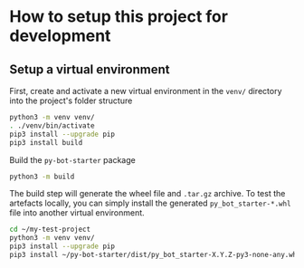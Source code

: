 # How to setup this project for development


## Setup a virtual environment

First, create and activate a new virtual environment in the `venv/` directory into the project's folder structure
```bash
python3 -m venv venv/
. ./venv/bin/activate
pip3 install --upgrade pip
pip3 install build
```

Build the `py-bot-starter` package
```bash
python3 -m build
```

The build step will generate the wheel file and `.tar.gz` archive. To test the artefacts locally, you can simply install 
the generated `py_bot_starter-*.whl` file into another virtual environment.
```bash
cd ~/my-test-project
python3 -m venv venv/
pip3 install --upgrade pip
pip3 install ~/py-bot-starter/dist/py_bot_starter-X.Y.Z-py3-none-any.whl
```

